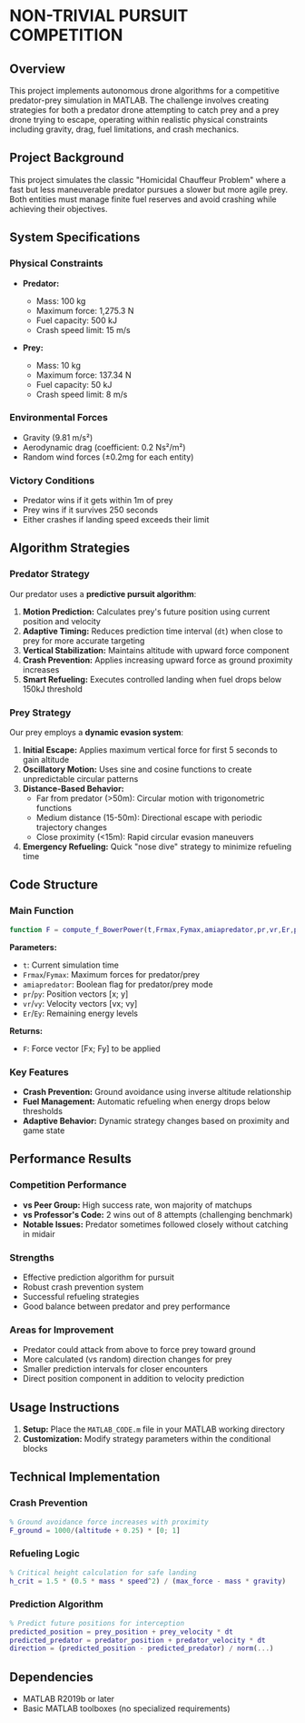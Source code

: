 # NON-TRIVIAL PURSUIT COMPETITION

## Overview

This project implements autonomous drone algorithms for a competitive predator-prey simulation in MATLAB. The challenge involves creating strategies for both a predator drone attempting to catch prey and a prey drone trying to escape, operating within realistic physical constraints including gravity, drag, fuel limitations, and crash mechanics.

## Project Background

This project simulates the classic "Homicidal Chauffeur Problem" where a fast but less maneuverable predator pursues a slower but more agile prey. Both entities must manage finite fuel reserves and avoid crashing while achieving their objectives.

## System Specifications

### Physical Constraints
- **Predator:**
  - Mass: 100 kg
  - Maximum force: 1,275.3 N
  - Fuel capacity: 500 kJ
  - Crash speed limit: 15 m/s

- **Prey:**
  - Mass: 10 kg
  - Maximum force: 137.34 N
  - Fuel capacity: 50 kJ
  - Crash speed limit: 8 m/s

### Environmental Forces
- Gravity (9.81 m/s²)
- Aerodynamic drag (coefficient: 0.2 Ns²/m²)
- Random wind forces (±0.2mg for each entity)

### Victory Conditions
- Predator wins if it gets within 1m of prey
- Prey wins if it survives 250 seconds
- Either crashes if landing speed exceeds their limit

## Algorithm Strategies

### Predator Strategy
Our predator uses a **predictive pursuit algorithm**:

1. **Motion Prediction:** Calculates prey's future position using current position and velocity
2. **Adaptive Timing:** Reduces prediction time interval (`dt`) when close to prey for more accurate targeting
3. **Vertical Stabilization:** Maintains altitude with upward force component
4. **Crash Prevention:** Applies increasing upward force as ground proximity increases
5. **Smart Refueling:** Executes controlled landing when fuel drops below 150kJ threshold

### Prey Strategy
Our prey employs a **dynamic evasion system**:

1. **Initial Escape:** Applies maximum vertical force for first 5 seconds to gain altitude
2. **Oscillatory Motion:** Uses sine and cosine functions to create unpredictable circular patterns
3. **Distance-Based Behavior:**
   - Far from predator (>50m): Circular motion with trigonometric functions
   - Medium distance (15-50m): Directional escape with periodic trajectory changes
   - Close proximity (<15m): Rapid circular evasion maneuvers
4. **Emergency Refueling:** Quick "nose dive" strategy to minimize refueling time

## Code Structure

### Main Function
```matlab
function F = compute_f_BowerPower(t,Frmax,Fymax,amiapredator,pr,vr,Er,py,vy,Ey)
```

**Parameters:**
- `t`: Current simulation time
- `Frmax`/`Fymax`: Maximum forces for predator/prey
- `amiapredator`: Boolean flag for predator/prey mode
- `pr`/`py`: Position vectors [x; y]
- `vr`/`vy`: Velocity vectors [vx; vy]
- `Er`/`Ey`: Remaining energy levels

**Returns:**
- `F`: Force vector [Fx; Fy] to be applied

### Key Features
- **Crash Prevention:** Ground avoidance using inverse altitude relationship
- **Fuel Management:** Automatic refueling when energy drops below thresholds
- **Adaptive Behavior:** Dynamic strategy changes based on proximity and game state

## Performance Results

### Competition Performance
- **vs Peer Group:** High success rate, won majority of matchups
- **vs Professor's Code:** 2 wins out of 8 attempts (challenging benchmark)
- **Notable Issues:** Predator sometimes followed closely without catching in midair

### Strengths
- Effective prediction algorithm for pursuit
- Robust crash prevention system
- Successful refueling strategies
- Good balance between predator and prey performance

### Areas for Improvement
- Predator could attack from above to force prey toward ground
- More calculated (vs random) direction changes for prey
- Smaller prediction intervals for closer encounters
- Direct position component in addition to velocity prediction

## Usage Instructions

1. **Setup:** Place the `MATLAB_CODE.m` file in your MATLAB working directory
4. **Customization:** Modify strategy parameters within the conditional blocks

## Technical Implementation

### Crash Prevention
```matlab
% Ground avoidance force increases with proximity
F_ground = 1000/(altitude + 0.25) * [0; 1]
```

### Refueling Logic
```matlab
% Critical height calculation for safe landing
h_crit = 1.5 * (0.5 * mass * speed^2) / (max_force - mass * gravity)
```

### Prediction Algorithm
```matlab
% Predict future positions for interception
predicted_position = prey_position + prey_velocity * dt
predicted_predator = predator_position + predator_velocity * dt
direction = (predicted_position - predicted_predator) / norm(...)
```

## Dependencies

- MATLAB R2019b or later
- Basic MATLAB toolboxes (no specialized requirements)

